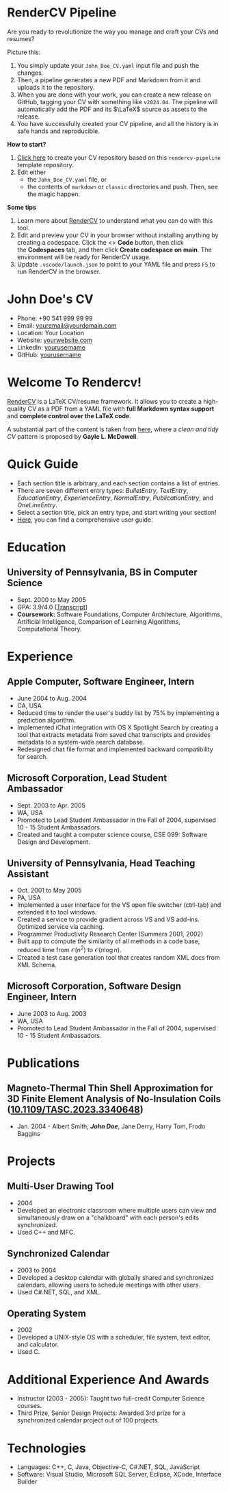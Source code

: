 <!-- Remove below in src/markdown/Header.j2.md not in README.md -->

# RenderCV Pipeline

Are you ready to revolutionize the way you manage and craft your CVs and resumes?

Picture this:

1.  You simply update your `John_Doe_CV.yaml` input file and push the changes.
2.  Then, a pipeline generates a new PDF and Markdown from it and uploads it to the repository.
3.  When you are done with your work, you can create a new release on GitHub, tagging your CV with something like `v2024.04`. The pipeline will automatically add the PDF and its $\LaTeX$ source as assets to the release.
4.  You have successfully created your CV pipeline, and all the history is in safe hands and reproducible.

**How to start?**

1.  [Click here](https://github.com/new?template_name=rendercv-pipeline&template_owner=sinaatalay) to create your CV repository based on this `rendercv-pipeline` template repository.
2.  Edit either
    -  the `John_Doe_CV.yaml` file, or
    -  the contents of `markdown` or `classic` directories
    and push. Then, see the magic happen.

**Some tips**

1.  Learn more about [RenderCV](https://github.com/sinaatalay/rendercv) to understand what you can do with this tool.
2.  Edit and preview your CV in your browser without installing anything by creating a codespace. Click the <> **Code** button, then click the **Codespaces** tab, and then click **Create codespace on main**. The environment will be ready for RenderCV usage.
3.  Update `.vscode/launch.json` to point to your YAML file and press `F5` to run RenderCV in the browser.

<!-- Remove above in src/markdown/Header.j2.md not in README.md -->
# John Doe's CV

- Phone: +90 541 999 99 99
- Email: [youremail@yourdomain.com](mailto:youremail@yourdomain.com)
- Location: Your Location
- Website: [yourwebsite.com](https://yourwebsite.com/)
- LinkedIn: [yourusername](https://linkedin.com/in/yourusername)
- GitHub: [yourusername](https://github.com/yourusername)


# Welcome To Rendercv!

[RenderCV](https://github.com/sinaatalay/rendercv) is a LaTeX CV/resume framework. It allows you to create a high-quality CV as a PDF from a YAML file with **full Markdown syntax support** and **complete control over the LaTeX code**.

A substantial part of the content is taken from [here](https://www.careercup.com/resume), where a *clean and tidy CV* pattern is proposed by **Gayle L. McDowell**.

# Quick Guide

- Each section title is arbitrary, and each section contains a list of entries.
- There are seven different entry types: *BulletEntry*, *TextEntry*, *EducationEntry*, *ExperienceEntry*, *NormalEntry*, *PublicationEntry*, and *OneLineEntry*.
- Select a section title, pick an entry type, and start writing your section!
- [Here](https://docs.rendercv.com/user_guide/), you can find a comprehensive user guide.
# Education

## University of Pennsylvania, BS in Computer Science

- Sept. 2000 to May 2005
- GPA: 3.9/4.0 ([Transcript](https://example.com))
- **Coursework:** Software Foundations, Computer Architecture, Algorithms, Artificial Intelligence, Comparison of Learning Algorithms, Computational Theory.

# Experience

## Apple Computer, Software Engineer, Intern

- June 2004 to Aug. 2004
- CA, USA
- Reduced time to render the user's buddy list by 75% by implementing a prediction algorithm.
- Implemented iChat integration with OS X Spotlight Search by creating a tool that extracts metadata from saved chat transcripts and provides metadata to a system-wide search database.
- Redesigned chat file format and implemented backward compatibility for search.

## Microsoft Corporation, Lead Student Ambassador

- Sept. 2003 to Apr. 2005
- WA, USA
- Promoted to Lead Student Ambassador in the Fall of 2004, supervised 10 - 15 Student Ambassadors.
- Created and taught a computer science course, CSE 099: Software Design and Development.

## University of Pennsylvania, Head Teaching Assistant

- Oct. 2001 to May 2005
- PA, USA
- Implemented a user interface for the VS open file switcher (ctrl-tab) and extended it to tool windows.
- Created a service to provide gradient across VS and VS add-ins. Optimized service via caching.
- Programmer Productivity Research Center (Summers 2001, 2002)
- Built app to compute the similarity of all methods in a code base, reduced time from $\mathcal{O}(n^2)$ to $\mathcal{O}(n \log n)$. 
- Created a test case generation tool that creates random XML docs from XML Schema.

## Microsoft Corporation, Software Design Engineer, Intern

- June 2003 to Aug. 2003
- WA, USA
- Promoted to Lead Student Ambassador in the Fall of 2004, supervised 10 - 15 Student Ambassadors.

# Publications

## Magneto-Thermal Thin Shell Approximation for 3D Finite Element Analysis of No-Insulation Coils ([10.1109/TASC.2023.3340648](https://doi.org/10.1109/TASC.2023.3340648))
- Jan. 2004 - Albert Smith, ***John Doe***, Jane Derry, Harry Tom, Frodo Baggins

# Projects

## Multi-User Drawing Tool

- 2004
- Developed an electronic classroom where multiple users can view and simultaneously draw on a "chalkboard" with each person's edits synchronized.
- Used C++ and MFC.

## Synchronized Calendar

- 2003 to 2004
- Developed a desktop calendar with globally shared and synchronized calendars, allowing users to schedule meetings with other users.
- Used C#.NET, SQL, and XML.

## Operating System

- 2002
- Developed a UNIX-style OS with a scheduler, file system, text editor, and calculator.
- Used C.

# Additional Experience And Awards

- Instructor (2003 - 2005): Taught two full-credit Computer Science courses.
- Third Prize, Senior Design Projects: Awarded 3rd prize for a synchronized calendar project out of 100 projects.
# Technologies

- Languages: C++, C, Java, Objective-C, C#.NET, SQL, JavaScript
- Software: Visual Studio, Microsoft SQL Server, Eclipse, XCode, Interface Builder
